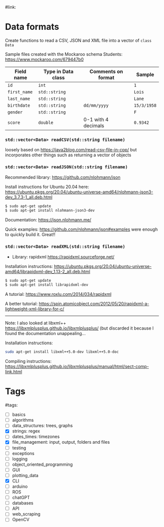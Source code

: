 
#link: 

# Data formats

Create functions to read a CSV, JSON and XML file into a vector of `class Data`

Sample files created with the Mockaroo schema Students: https://www.mockaroo.com/679447b0 

| Field name | Type in Data class | Comments on format | Sample |
| ------ | ---- | -------- | ------- |
|   `id`   | `int` |          | `1` |
|   `first_name`   | `std::string` |          | `Lois` |
| `last_name`  | `std::string`      |                     | `Lane`      |
| `birthdate`  | `std::string`      | `dd/mm/yyyy`        | `15/3/1958` |
| `gender`     | `std::string`      |                     | `F`         |
| `score`      | `double`           | 0-1 with 4 decimals | `0.9342`    |

### `std::vector<Data> readCSV(std::string filename)` 

loosely based on https://java2blog.com/read-csv-file-in-cpp/ but incorporates other things such as returning a vector of objects

### `std::vector<Data> readJSON(std::string filename)`

Recommended library: https://github.com/nlohmann/json

Install instructions for Ubuntu 20.04 here: https://ubuntu.pkgs.org/20.04/ubuntu-universe-amd64/nlohmann-json3-dev_3.7.3-1_all.deb.html

```bash
$ sudo apt-get update
$ sudo apt-get install nlohmann-json3-dev
```

Documentation: https://json.nlohmann.me/

Quick examples: https://github.com/nlohmann/json#examples were enough to quickly build it. Great!!

### `std::vector<Data> readXML(std::string filename)`

* Library: rapidxml https://rapidxml.sourceforge.net/

Installation instructions: https://ubuntu.pkgs.org/20.04/ubuntu-universe-amd64/librapidxml-dev_1.13-2_all.deb.html

```bash
$ sudo apt-get update
$ sudo apt-get install librapidxml-dev
```

A tutorial: https://www.roxlu.com/2014/034/rapidxml

A better tutorial: https://spin.atomicobject.com/2012/05/20/rapidxml-a-lightweight-xml-library-for-c/

---

Note: I also looked at libxml++ https://libxmlplusplus.github.io/libxmlplusplus/ (but discarded it because I found the documentation unappealing... 

Installation instructions:

```bash
sudo apt-get install libxml++5.0-dev libxml++5.0-doc
```

Compiling instructions: https://libxmlplusplus.github.io/libxmlplusplus/manual/html/sect-comp-link.html

# Tags

#tags: 
- [ ] basics
- [ ] algorithms
- [ ] data_structures: trees, graphs
- [x] strings: regex
- [ ] dates_times: timezones
- [x] file_management: input, output, folders and files
- [ ] testing
- [ ] exceptions
- [ ] logging
- [ ] object_oriented_programming
- [ ] GUI
- [ ] plotting_data
- [x] CLI
- [ ] arduino
- [ ] ROS
- [ ] chatGPT
- [ ] databases
- [ ] API
- [ ] web_scraping
- [ ] OpenCV